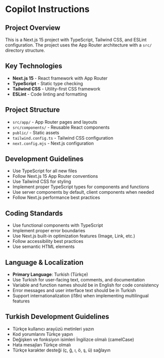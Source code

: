 # Copilot Instructions

<!-- Use this file to provide workspace-specific custom instructions to Copilot. For more details, visit https://code.visualstudio.com/docs/copilot/copilot-customization#_use-a-githubcopilotinstructionsmd-file -->

## Project Overview
This is a Next.js 15 project with TypeScript, Tailwind CSS, and ESLint configuration. The project uses the App Router architecture with a `src/` directory structure.

## Key Technologies
- **Next.js 15** - React framework with App Router
- **TypeScript** - Static type checking
- **Tailwind CSS** - Utility-first CSS framework
- **ESLint** - Code linting and formatting

## Project Structure
- `src/app/` - App Router pages and layouts
- `src/components/` - Reusable React components
- `public/` - Static assets
- `tailwind.config.ts` - Tailwind CSS configuration
- `next.config.mjs` - Next.js configuration

## Development Guidelines
- Use TypeScript for all new files
- Follow Next.js 15 App Router conventions
- Use Tailwind CSS for styling
- Implement proper TypeScript types for components and functions
- Use server components by default, client components when needed
- Follow Next.js performance best practices

## Coding Standards
- Use functional components with TypeScript
- Implement proper error boundaries
- Use Next.js built-in optimization features (Image, Link, etc.)
- Follow accessibility best practices
- Use semantic HTML elements

## Language & Localization
- **Primary Language**: Turkish (Türkçe)
- Use Turkish for user-facing text, comments, and documentation
- Variable and function names should be in English for code consistency
- Error messages and user interface text should be in Turkish
- Support internationalization (i18n) when implementing multilingual features

## Turkish Development Guidelines
- Türkçe kullanıcı arayüzü metinleri yazın
- Kod yorumlarını Türkçe yapın
- Değişken ve fonksiyon isimleri İngilizce olmalı (camelCase)
- Hata mesajları Türkçe olmalı
- Türkçe karakter desteği (ç, ğ, ı, ö, ş, ü) sağlayın
